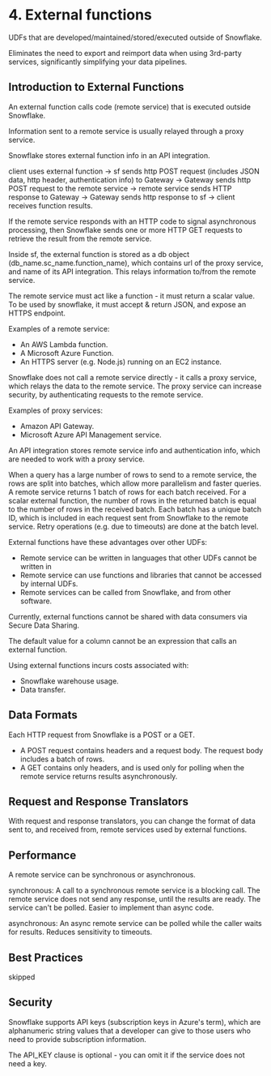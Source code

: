 # 4. External functions
UDFs that are developed/maintained/stored/executed outside of Snowflake.

Eliminates the need to export and reimport data when using 3rd-party services, significantly simplifying your data pipelines.

## Introduction to External Functions
An external function calls code (remote service) that is executed outside Snowflake.

Information sent to a remote service is usually relayed through a proxy service.

Snowflake stores external function info in an API integration.

client uses external function -> sf sends http POST request (includes JSON data, http header, authentication info) to Gateway -> Gateway sends http POST request to the remote service -> remote service sends HTTP response to Gateway -> Gateway sends http response to sf -> client receives function results.

If the remote service responds with an HTTP code to signal asynchronous processing, then Snowflake sends one or more HTTP GET requests to retrieve the result from the remote service.

Inside sf, the external function is stored as a db object (db_name.sc_name.function_name), which contains url of the proxy service, and name of its API integration. This relays information to/from the remote service.

The remote service must act like a function - it must return a scalar value. To be used by snowflake, it must accept & return JSON, and expose an HTTPS endpoint. 

Examples of a remote service:
- An AWS Lambda function.
- A Microsoft Azure Function.
- An HTTPS server (e.g. Node.js) running on an EC2 instance.

Snowflake does not call a remote service directly - it calls a proxy service, which relays the data to the remote service. The proxy service can increase security, by authenticating requests to the remote service.

Examples of proxy services:
- Amazon API Gateway.
- Microsoft Azure API Management service.

An API integration stores remote service info and authentication info, which are needed to work with a proxy service.

When a query has a large number of rows to send to a remote service, the rows are split into batches, which allow more parallelism and faster queries. A remote service returns 1 batch of rows for each batch received. For a scalar external function, the number of rows in the returned batch is equal to the number of rows in the received batch. Each batch has a unique batch ID, which is included in each request sent from Snowflake to the remote service. Retry operations (e.g. due to timeouts) are done at the batch level.

External functions have these advantages over other UDFs:
- Remote service can be written in languages that other UDFs cannot be written in
- Remote service can use functions and libraries that cannot be accessed by internal UDFs.
- Remote services can be called from Snowflake, and from other software.

Currently, external functions cannot be shared with data consumers via Secure Data Sharing.

The default value for a column cannot be an expression that calls an external function.

Using external functions incurs costs associated with:
- Snowflake warehouse usage.
- Data transfer.

## Data Formats
Each HTTP request from Snowflake is a POST or a GET.
- A POST request contains headers and a request body. The request body includes a batch of rows.
- A GET contains only headers, and is used only for polling when the remote service returns results asynchronously.

## Request and Response Translators
With request and response translators, you can change the format of data sent to, and received from, remote services used by external functions.

## Performance
A remote service can be synchronous or asynchronous.

synchronous:
A call to a synchronous remote service is a blocking call. The remote service does not send any response, until the results are ready. The service can't be polled. Easier to implement than async code.

asynchronous:
An async remote service can be polled while the caller waits for results. Reduces sensitivity to timeouts.

## Best Practices
skipped

## Security
Snowflake supports API keys (subscription keys in Azure's term), which are alphanumeric string values that a developer can give to those users who need to provide subscription information.

The API_KEY clause is optional - you can omit it if the service does not need a key.
